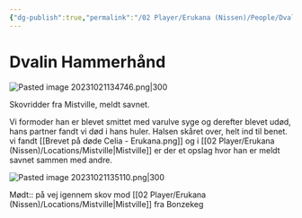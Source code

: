 ```yaml
---
{"dg-publish":true,"permalink":"/02 Player/Erukana (Nissen)/People/Dvalin hammerhånd/"}
---
```


# Dvalin Hammerhånd 
![Pasted image 20231021134746.png|300](/img/user/10%20Attachments/Pasted%20image%2020231021134746.png)

Skovridder fra Mistville, meldt savnet.

Vi formoder han er blevet smittet med varulve syge og derefter blevet udød, hans partner fandt vi død i hans huler. Halsen skåret over, helt ind til benet. 
vi fandt [[Brevet på døde Celia - Erukana.png]] og i [[02 Player/Erukana (Nissen)/Locations/Mistville\|Mistville]]  er der et opslag hvor han er meldt savnet sammen med andre.

![Pasted image 20231021135110.png|300](/img/user/10%20Attachments/Pasted%20image%2020231021135110.png)

Mødt:: på vej igennem skov mod [[02 Player/Erukana (Nissen)/Locations/Mistville\|Mistville]] fra Bonzekeg
